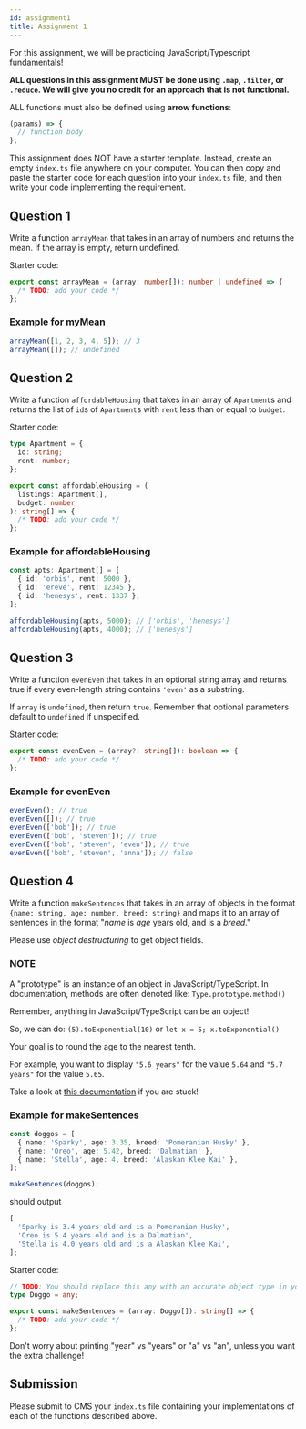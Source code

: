 ```yaml
---
id: assignment1
title: Assignment 1
---
```


For this assignment, we will be practicing JavaScript/Typescript fundamentals!

**ALL questions in this assignment MUST be done using `.map`, `.filter`, or
`.reduce`. We will give you no credit for an approach that is not functional.**

ALL functions must also be defined using **arrow functions**:

```typescript
(params) => {
  // function body
};
```

This assignment does NOT have a starter template. Instead, create an empty
`index.ts` file anywhere on your computer. You can then copy and paste the
starter code for each question into your `index.ts` file, and then write your
code implementing the requirement.

## Question 1

Write a function `arrayMean` that takes in an array of numbers and returns the mean.
If the array is empty, return undefined.

Starter code:

```typescript
export const arrayMean = (array: number[]): number | undefined => {
  /* TODO: add your code */
};
```

### Example for myMean

```typescript
arrayMean([1, 2, 3, 4, 5]); // 3
arrayMean([]); // undefined
```

## Question 2

Write a function `affordableHousing` that takes in an array of `Apartment`s
and returns the list of `id`s of `Apartment`s with `rent` less than or equal to
`budget`.

Starter code:

```typescript
type Apartment = {
  id: string;
  rent: number;
};

export const affordableHousing = (
  listings: Apartment[],
  budget: number
): string[] => {
  /* TODO: add your code */
};
```

### Example for affordableHousing

```typescript
const apts: Apartment[] = [
  { id: 'orbis', rent: 5000 },
  { id: 'ereve', rent: 12345 },
  { id: 'henesys', rent: 1337 },
];

affordableHousing(apts, 5000); // ['orbis', 'henesys']
affordableHousing(apts, 4000); // ['henesys']
```

## Question 3

Write a function `evenEven` that takes in an optional string array and returns
true if every even-length string contains `'even'` as a substring.

If `array` is `undefined`, then return `true`. Remember that optional parameters
default to `undefined` if unspecified.

Starter code:

```typescript
export const evenEven = (array?: string[]): boolean => {
  /* TODO: add your code */
};
```

### Example for evenEven

```typescript
evenEven(); // true
evenEven([]); // true
evenEven(['bob']); // true
evenEven(['bob', 'steven']); // true
evenEven(['bob', 'steven', 'even']); // true
evenEven(['bob', 'steven', 'anna']); // false
```

## Question 4

Write a function `makeSentences` that takes in an array of objects in the format
`{name: string, age: number, breed: string}` and maps it to an array of
sentences in the format "_name_ is _age_ years old, and is a _breed_."

Please use _object destructuring_ to get object fields.

### NOTE

A "prototype" is an instance of an object in JavaScript/TypeScript. In
documentation, methods are often denoted like: `Type.prototype.method()`

Remember, anything in JavaScript/TypeScript can be an object!

So, we can do: `(5).toExponential(10)` or `let x = 5; x.toExponential()`

Your goal is to round the age to the nearest tenth.

For example, you want to display `"5.6 years"` for the value `5.64` and `"5.7 years"` for the value `5.65`.

Take a look at [this documentation](https://developer.mozilla.org/en-US/docs/2021fa/Web/JavaScript/Reference/Global_Objects/Number#Methods) if you are stuck!

### Example for makeSentences

```typescript
const doggos = [
  { name: 'Sparky', age: 3.35, breed: 'Pomeranian Husky' },
  { name: 'Oreo', age: 5.42, breed: 'Dalmatian' },
  { name: 'Stella', age: 4, breed: 'Alaskan Klee Kai' },
];

makeSentences(doggos);
```

should output

```typescript
[
  'Sparky is 3.4 years old and is a Pomeranian Husky',
  'Oreo is 5.4 years old and is a Dalmatian',
  'Stella is 4.0 years old and is a Alaskan Klee Kai',
];
```

Starter code:

```typescript
// TODO: You should replace this any with an accurate object type in your submission!
type Doggo = any;

export const makeSentences = (array: Doggo[]): string[] => {
  /* TODO: add your code */
};
```

Don't worry about printing "year" vs "years" or "a" vs "an", unless you want the
extra challenge!

## Submission

Please submit to CMS your `index.ts` file containing your implementations of
each of the functions described above.
